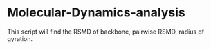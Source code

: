 # Molecular-Dynamics-analysis

This script will find the RSMD of backbone, pairwise RSMD, radius of gyration.
